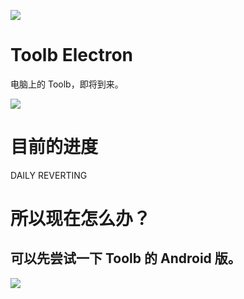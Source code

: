 ![](https://imgradeone.files.wordpress.com/2019/07/elec-toolb.png)

# Toolb Electron

电脑上的 Toolb，即将到来。

![](https://img.shields.io/badge/status-WIP-fa4694.svg)

# 目前的进度

DAILY REVERTING

# 所以现在怎么办？

## 可以先尝试一下 Toolb 的 Android 版。

<a href="https://github.com/imgradeone/ToolbReleases/releases/latest">![](https://img.shields.io/badge/download-forAndroid-0080ff.svg?style=for-the-badge)</a>
